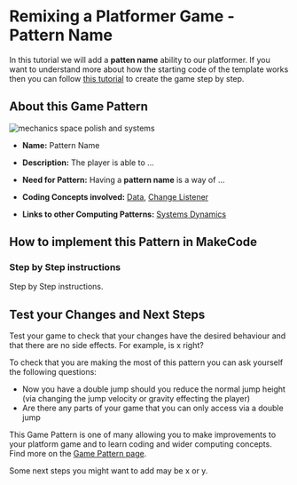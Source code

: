 # Remixing a Platformer Game - Pattern Name

In this tutorial we will add a **patten name** ability to our platformer.
If you want to understand more about how the starting code of the template works then you can follow [this tutorial](https://arcade.makecode.com/beta#tutorial:https://github.com/mickfuzz/makecode-platformer-101)
 to create the game step by step.

## About this Game Pattern

![mechanics space polish and systems](https://raw.githubusercontent.com/mickfuzz/getting-started-making-a-platformer-test1/master/images/patterns/gameMechanics_more_levels.jpg)

* **Name:** Pattern Name

* **Description:** The player is able to ...

* **Need for Pattern:** Having a **pattern name** is a way of ... 

* **Coding Concepts involved:** [Data](codingConcepts#data), [Change Listener](widerPatterns#change-listener)

* **Links to other Computing Patterns:** [Systems Dynamics](widerPatterns#systems-dynamics)

## How to implement this Pattern in MakeCode

### Step by Step instructions
Step by Step instructions.

## Test your Changes and Next Steps

Test your game to check that your changes have the desired behaviour and that there are no side effects. For example, is x right? 

To check that you are making the most of this pattern you can ask yourself the following questions:

* Now you have a double jump should you reduce the normal jump height (via changing the jump velocity or gravity effecting the player)
* Are there any parts of your game that you can only access via a double jump

This Game Pattern is one of many allowing you to make improvements to your platform game and to learn coding and wider computing concepts. 
Find more on the [Game Pattern page](gamePatterns.md). 

Some next steps you might want to add may be x or y. 
          
